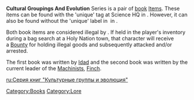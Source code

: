 **Cultural Groupings And Evolution** Series is a pair of
[book](Lore_Books.md "wikilink") [Items](Items.md "wikilink"). These items can
be found with the 'unique' tag at Science HQ in [](World's_End.md). However, it can also be found without the
'unique' label in [](The_Great_Library.md) in [](Black_Scratch.md).

Both book items are considered illegal by [](02%20-%20Projects%20&%20Wikis/Kenshi/Kenshi%20Wiki/Kenshi%20Wiki%20Template/The_Holy_Nation.md). If held in the player's inventory
during a bag search at a Holy Nation town, that character will receive
a [Bounty](Bounty.md "wikilink") for holding illegal goods and subsequently
attacked and/or arrested.

The first book was written by [Idad](Idad.md "wikilink") and the second
book was written by the current leader of
the [Machinists](Machinists.md "wikilink"), [Finch](Finch.md "wikilink").

[ru:Серия книг "Культурные группы и
эволюция"](ru:Серия_книг_"Культурные_группы_и_эволюция" "wikilink")

[Category:Books](Category:Books "wikilink")
[Category:Lore](Category:Lore "wikilink")